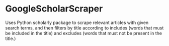 # GoogleScholarScraper
Uses Python scholarly package to scrape relevant articles with given search terms, and then filters by title according to includes (words that must be included in the title) and excludes (words that must not be present in the title.)
